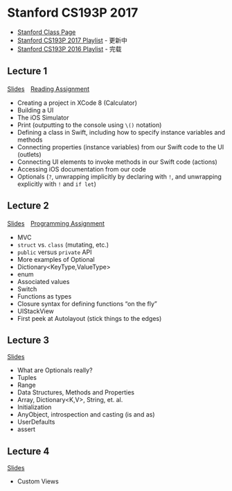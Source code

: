 # Stanford CS193P 2017

* [Stanford Class Page](http://web.stanford.edu/class/cs193p/cgi-bin/drupal/)
* [Stanford CS193P 2017 Playlist](https://www.youtube.com/playlist?list=PLPA-ayBrweUz32NSgNZdl0_QISw-f12Ai) - 更新中
* [Stanford CS193P 2016  Playlist](https://www.youtube.com/playlist?list=PLsJq-VuSo2k26duIWzNjXztkZ7VrbppkT) - 完载

## Lecture 1

[Slides](https://github.com/jasonliao/cs193p-2017/tree/master/slides/Lecture-1-Slides.pdf)　[Reading Assignment](https://github.com/jasonliao/cs193p-2017/tree/master/reading-assignment/Reading-Assignment-1_Intro-to-Swift.pdf)

* Creating a project in XCode 8 (Calculator)
* Building a UI
* The iOS Simulator
* Print (outputting to the console using `\()` notation)
* Defining a class in Swift, including how to specify instance variables and methods
* Connecting properties (instance variables) from our Swift code to the UI (outlets)
* Connecting UI elements to invoke methods in our Swift code (actions)
* Accessing iOS documentation from our code
* Optionals (`?`, unwrapping implicitly by declaring with `!`, and unwrapping explicitly with `!` and `if let`)

## Lecture 2

[Slides](https://github.com/jasonliao/cs193p-2017/tree/master/slides/Lecture-2-Slides.pdf)　[Programming Assignment](https://github.com/jasonliao/cs193p-2017/tree/master/programming-assignment/Programming-Project-1_Calculator.pdf)

* MVC
* `struct` vs. `class` (mutating, etc.)
* `public` versus `private` API
* More examples of Optional
* Dictionary<KeyType,ValueType>
* enum
* Associated values
* Switch
* Functions as types
* Closure syntax for defining functions “on the fly”
* UIStackView
* First peek at Autolayout (stick things to the edges)

## Lecture 3

[Slides](https://github.com/jasonliao/cs193p-2017/tree/master/slides/Lecture-3-Slides.pdf)

* What are Optionals really?
* Tuples
* Range<T>
* Data Structures, Methods and Properties
* Array<T>, Dictionary<K,V>, String, et. al.
* Initialization
* AnyObject, introspection and casting (is and as)
* UserDefaults
* assert

## Lecture 4

[Slides](https://github.com/jasonliao/cs193p-2017/tree/master/slides/Lecture-4-Slides.pdf)

* Custom Views